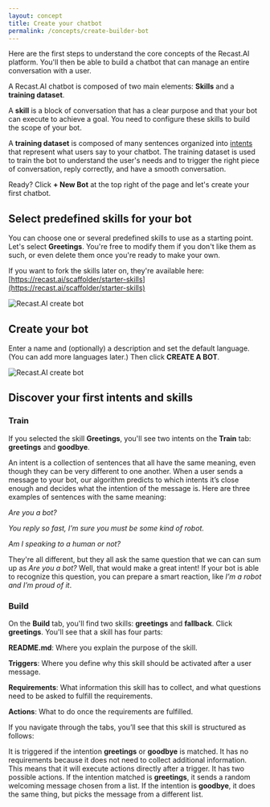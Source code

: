 ```yaml
---
layout: concept
title: Create your chatbot
permalink: /concepts/create-builder-bot
---
```


Here are the first steps to understand the core concepts of the Recast.AI platform. You'll then be able to build a chatbot that can manage an entire conversation with a user.

A Recast.AI chatbot is composed of two main elements: **Skills** and a **training dataset**.

A **skill** is a block of conversation that has a clear purpose and that your bot can execute to achieve a goal. You need to configure these skills to build the scope of your bot.

A **training dataset** is composed of many sentences organized into [intents](https://recastai.github.io/docs/concepts/intent) that represent what users say to your chatbot. The training dataset is used to train the bot to understand the user's needs and to trigger the right piece of conversation, reply correctly, and have a smooth conversation.

Ready? Click **+ New Bot** at the top right of the page and let's create your first chatbot.

## Select predefined skills for your bot

You can choose one or several predefined skills to use as a starting point. Let's select **Greetings**.
You're free to modify them if you don't like them as such, or even delete them once you're ready to make your own.

If you want to fork the skills later on, they're available here: [https://recast.ai/scaffolder/starter-skills](https://recast.ai/scaffolder/starter-skills)

![Recast.AI create bot](https://cdn.recast.ai/man/introduction/predefined-skills.png)

## Create your bot

Enter a name and (optionally) a description and set the default language. (You can add more languages later.) Then click **CREATE A BOT**.

![Recast.AI create bot](https://cdn.recast.ai/man/recast-ai-create-builder-3-body.png)

## Discover your first intents and skills

### Train

If you selected the skill **Greetings**, you'll see two intents on the **Train** tab: **greetings** and **goodbye**.

An intent is a collection of sentences that all have the same meaning, even though they can be very different to one another. When a user sends a message to your bot, our algorithm predicts to which intents it’s close enough and decides what the intention of the message is. Here are three examples of sentences with the same meaning:

*Are you a bot?*

*You reply so fast, I’m sure you must be some kind of robot.*

*Am I speaking to a human or not?*

They're all different, but they all ask the same question that we can can sum up as *Are you a bot?* Well, that would make a great intent! If your bot is able to recognize this question, you can prepare a smart reaction, like *I’m a robot and I’m proud of it*.

### Build

On the **Build** tab, you'll find two skills: **greetings** and **fallback**. Click **greetings**. You'll see that a skill has four parts:

**README.md**: Where you explain the purpose of the skill.

**Triggers**: Where you define why this skill should be activated after a user message.

**Requirements**: What information this skill has to collect, and what questions need to be asked to fulfill the requirements.

**Actions**: What to do once the requirements are fulfilled.


If you navigate through the tabs, you’ll see that this skill is structured as follows:

It is triggered if the intention **greetings** or **goodbye** is matched.
It has no requirements because it does not need to collect additional information. This means that it will execute actions directly after a trigger.
It has two possible actions. If the intention matched is **greetings**, it sends a random welcoming message chosen from a list. If the intention is **goodbye**, it does the same thing, but picks the message from a different list.

